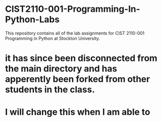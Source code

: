 # CIST2110-001-Programming-In-Python-Labs

This repository contains all of the lab assignments for CIST 2110-001 Programming in Python at Stockton University.

# it has since been disconnected from the main directory and has apperently been forked from other students in the class.  
#  I will change this when I am able to
